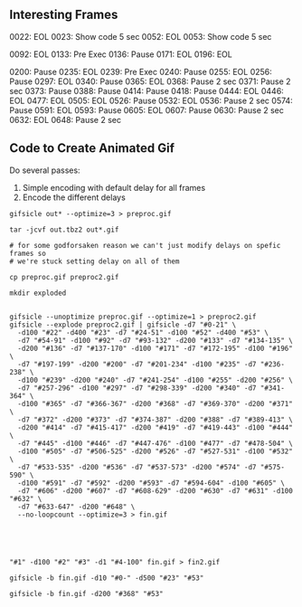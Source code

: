 ## Interesting Frames

0022: EOL
0023: Show code 5 sec
0052: EOL
0053: Show code 5 sec

0092: EOL
0133: Pre Exec
0136: Pause
0171: EOL
0196: EOL

0200: Pause
0235: EOL
0239: Pre Exec
0240: Pause
0255: EOL
0256: Pause
0297: EOL
0340: Pause
0365: EOL
0368: Pause 2 sec
0371: Pause 2 sec
0373: Pause
0388: Pause
0414: Pause
0418: Pause
0444: EOL
0446: EOL
0477: EOL
0505: EOL
0526: Pause
0532: EOL
0536: Pause 2 sec
0574: Pause
0591: EOL
0593: Pause
0605: EOL
0607: Pause
0630: Pause 2 sec
0632: EOL
0648: Pause 2 sec

## Code to Create Animated Gif

Do several passes:

1. Simple encoding with default delay for all frames
2. Encode the different delays

```
gifsicle out* --optimize=3 > preproc.gif

tar -jcvf out.tbz2 out*.gif

# for some godforsaken reason we can't just modify delays on spefic frames so
# we're stuck setting delay on all of them

cp preproc.gif preproc2.gif

mkdir exploded


gifsicle --unoptimize preproc.gif --optimize=1 > preproc2.gif
gifsicle --explode preproc2.gif | gifsicle -d7 "#0-21" \
  -d100 "#22" -d400 "#23" -d7 "#24-51" -d100 "#52" -d400 "#53" \
  -d7 "#54-91" -d100 "#92" -d7 "#93-132" -d200 "#133" -d7 "#134-135" \
  -d200 "#136" -d7 "#137-170" -d100 "#171" -d7 "#172-195" -d100 "#196" \
  -d7 "#197-199" -d200 "#200" -d7 "#201-234" -d100 "#235" -d7 "#236-238" \
  -d100 "#239" -d200 "#240" -d7 "#241-254" -d100 "#255" -d200 "#256" \
  -d7 "#257-296" -d100 "#297" -d7 "#298-339" -d200 "#340" -d7 "#341-364" \
  -d100 "#365" -d7 "#366-367" -d200 "#368" -d7 "#369-370" -d200 "#371" \
  -d7 "#372" -d200 "#373" -d7 "#374-387" -d200 "#388" -d7 "#389-413" \
  -d200 "#414" -d7 "#415-417" -d200 "#419" -d7 "#419-443" -d100 "#444" \
  -d7 "#445" -d100 "#446" -d7 "#447-476" -d100 "#477" -d7 "#478-504" \
  -d100 "#505" -d7 "#506-525" -d200 "#526" -d7 "#527-531" -d100 "#532" \
  -d7 "#533-535" -d200 "#536" -d7 "#537-573" -d200 "#574" -d7 "#575-590" \
  -d100 "#591" -d7 "#592" -d200 "#593" -d7 "#594-604" -d100 "#605" \
  -d7 "#606" -d200 "#607" -d7 "#608-629" -d200 "#630" -d7 "#631" -d100 "#632" \
  -d7 "#633-647" -d200 "#648" \
  --no-loopcount --optimize=3 > fin.gif





"#1" -d100 "#2" "#3" -d1 "#4-100" fin.gif > fin2.gif

gifsicle -b fin.gif -d10 "#0-" -d500 "#23" "#53"

gifsicle -b fin.gif -d200 "#368" "#53"
```






